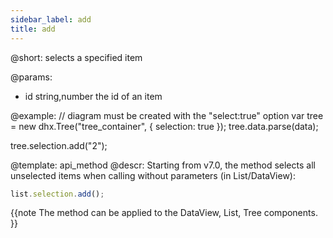 ```yaml
---
sidebar_label: add
title: add
---          
```


@short: selects a specified item

@params:
- id		string,number		the id of an item

@example:
// diagram must be created with the "select:true" option
var tree = new dhx.Tree("tree_container", {
    selection: true
});
tree.data.parse(data);

tree.selection.add("2");

@template:	api_method
@descr:
Starting from v7.0, the method selects all unselected items when calling without parameters (in List/DataView):

~~~js
list.selection.add();
~~~

{{note The method can be applied to the DataView, List, Tree components. }}